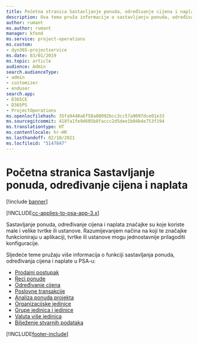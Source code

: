 ```yaml
---
title: Početna stranica Sastavljanje ponuda, određivanje cijena i naplata
description: Ova tema pruža informacije o sastavljanju ponuda, određivanju cijena i naplati.
author: rumant
ms.author: rumant
manager: kfend
ms.service: project-operations
ms.custom:
- dyn365-projectservice
ms.date: 03/01/2019
ms.topic: article
audience: Admin
search.audienceType:
- admin
- customizer
- enduser
search.app:
- D365CE
- D365PS
- ProjectOperations
ms.openlocfilehash: 35fa9440a6f58a08092bcc3cc57a9097dce01e33
ms.sourcegitcommit: 418fa1fe9d605b8faccc2d5dee1b04b4e753f194
ms.translationtype: HT
ms.contentlocale: hr-HR
ms.lasthandoff: 02/10/2021
ms.locfileid: "5147847"
---
```

# <a name="quoting-pricing-and-billing-home-page"></a>Početna stranica Sastavljanje ponuda, određivanje cijena i naplata

[!include [banner](../includes/psa-now-project-operations.md)]

[!INCLUDE[cc-applies-to-psa-app-3.x](../includes/cc-applies-to-psa-app-3x.md)]

Sastavljanje ponuda, određivanje cijena i naplata značajke su koje koriste male i velike tvrtke ili ustanove. Razumijevanjem načina na koji te značajke funkcioniraju u aplikaciji, tvrtke ili ustanove mogu jednostavnije prilagoditi konfiguracije.

Sljedeće teme pružaju više informacija o funkciji sastavljanja ponuda, određivanja cijena i naplate u PSA-u:

- [Prodajni postupak](basic-sales-process.md)
- [Reci ponude](basic-quote-lines.md)
- [Određivanje cijena](basic-pricing.md)
- [Poslovne transakcije](basic-business-transactions.md)
- [Analiza ponuda projekta](basic-analyzing-quotes.md)
- [Organizacijske jedinice](advanced-organizational.md)
- [Grupe jedinica i jedinice](advanced-units.md)
- [Valuta više jedinica](advanced-currency.md)
- [Bilježenje stvarnih podataka](advanced-actuals.md)


[!INCLUDE[footer-include](../includes/footer-banner.md)]